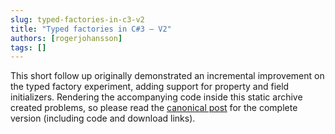 ```yaml
---
slug: typed-factories-in-c3-v2
title: "Typed factories in C#3 – V2"
authors: [rogerjohansson]
tags: []
---
```

<!-- truncate -->

This short follow up originally demonstrated an incremental improvement on the typed factory experiment, adding support for property and field initializers. Rendering the accompanying code inside this static archive created problems, so please read the [canonical post](http://rogeralsing.com/2008/02/21/typed-factories-in-c3-v2/) for the complete version (including code and download links).
